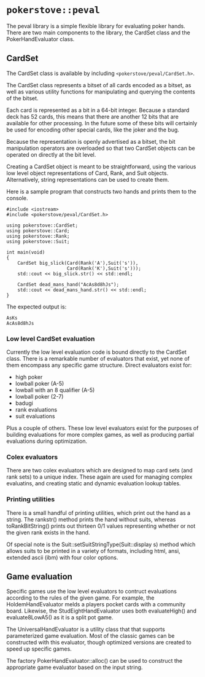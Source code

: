# `pokerstove::peval`

The peval library is a simple flexible library for evaluating poker hands.
There are two main components to the library, the CardSet class and the
PokerHandEvaluator class.

## CardSet

The CardSet class is available by including `<pokerstove/peval/CardSet.h>`.

The CardSet class represents a bitset of all cards encoded as a bitset, as well
as various utility functions for manipulating and querying the contents of the
bitset.

Each card is represented as a bit in a 64-bit integer.  Because a standard deck
has 52 cards, this means that there are another 12 bits that are available for
other processing.  In the future some of these bits will certainly be used for
encoding other special cards, like the joker and the bug.

Because the representation is openly advertised as a bitset, the bit
manipulation operators are overloaded so that two CardSet objects can be
operated on directly at the bit level.

Creating a CardSet object is meant to be straightforward, using the various low
level object representations of Card, Rank, and Suit objects.  Alternatively,
string representations can be used to create them.

Here is a sample program that constructs two hands and prints them to the console.

    #include <iostream>
    #include <pokerstove/peval/CardSet.h>

    using pokerstove::CardSet;
    using pokerstove::Card;
    using pokerstove::Rank;
    using pokerstove::Suit;

    int main(void)
    {
        CardSet big_slick(Card(Rank('A'),Suit('s')),
                          Card(Rank('K'),Suit('s')));
        std::cout << big_slick.str() << std::endl;

        CardSet dead_mans_hand("AcAs8d8hJs");
        std::cout << dead_mans_hand.str() << std::endl;
    }

The expected output is:

    AsKs
    AcAs8d8hJs

### Low level CardSet evaluation

Currently the low level evaluation code is bound directly to the CardSet class.
There is a remarkable number of evaluators that exist, yet none of them
encompass any specific game structure.  Direct evaluators exist for:

* high poker
* lowball poker (A-5)
* lowball with an 8 qualifier (A-5)
* lowball poker (2-7)
* badugi
* rank evaluations
* suit evaluations

Plus a couple of others.  These low level evaluators exist for the purposes of
building evaluations for more complex games, as well as producing partial
evaluations during optimization.

### Colex evaluators

There are two colex evaluators which are designed to map card sets (and rank
sets) to a unique index.  These again are used for managing complex evaluatins,
and creating static and dynamic evaluation lookup tables.

### Printing utilities

There is a small handful of printing utilities, which print out the hand as a
string.  The rankstr() method prints the hand without suits, whereas
toRankBitString() prints out thirteen 0/1 values representing whether or not the
given rank exists in the hand.

Of special note is the Suit::setSuitStringType(Suit::display s) method which
allows suits to be printed in a variety of formats, including html, ansi,
extended ascii (ibm) with four color options.

## Game evaluation

Specific games use the low level evaluators to contruct evaluations according to
the rules of the given game.  For example, the HoldemHandEvaluator melds a
players pocket cards with a community board.  Likewise, the
StudEightHandEvaluator uses both evaluateHigh() and evaluate8LowA5() as it is a
split pot game.

The UniversalHandEvaluator is a utility class that that supports parameterized
game evaluation.  Most of the classic games can be constructed with this
evaluator, though optimized versions are created to speed up specific games.

The factory PokerHandEvaluator::alloc() can be used to construct the appropriate
game evaluator based on the input string.
